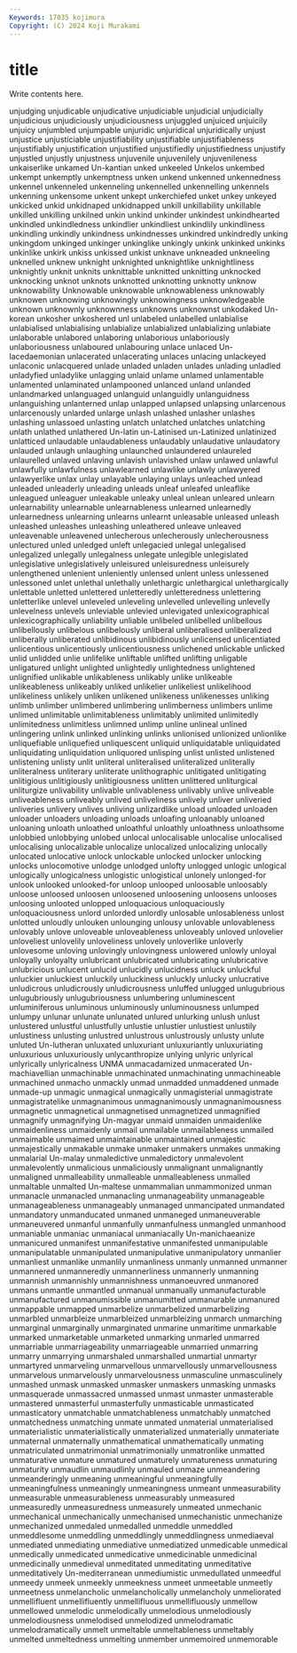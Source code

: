 ```yaml
---
Keywords: 17035 kojimura
Copyright: (C) 2024 Koji Murakami
---
```


# title

Write contents here.



 unjudging
unjudicable unjudicative unjudiciable unjudicial unjudicially unjudicious unjudiciously unjudiciousness unjuggled unjuiced
unjuicily unjuicy unjumbled unjumpable unjuridic unjuridical unjuridically unjust unjustice unjusticiable
unjustifiability unjustifiable unjustifiableness unjustifiably unjustification unjustified unjustifiedly unjustifiedness unjustify unjustled
unjustly unjustness unjuvenile unjuvenilely unjuvenileness unkaiserlike unkamed Un-kantian unked unkeeled
Unkelos unkembed unkempt unkemptly unkemptness unken unkend unkenned unkennedness unkennel
unkenneled unkenneling unkennelled unkennelling unkennels unkenning unkensome unkent unkept unkerchiefed
unket unkey unkeyed unkicked unkid unkidnaped unkidnapped unkill unkillability unkillable
unkilled unkilling unkilned unkin unkind unkinder unkindest unkindhearted unkindled unkindledness
unkindlier unkindliest unkindlily unkindliness unkindling unkindly unkindness unkindnesses unkindred unkindredly
unking unkingdom unkinged unkinger unkinglike unkingly unkink unkinked unkinks unkinlike
unkirk unkiss unkissed unkist unknave unkneaded unkneeling unknelled unknew unknight
unknighted unknightlike unknightliness unknightly unknit unknits unknittable unknitted unknitting unknocked
unknocking unknot unknots unknotted unknotting unknotty unknow unknowability Unknowable unknowable
unknowableness unknowably unknowen unknowing unknowingly unknowingness unknowledgeable unknown unknownly unknownness
unknowns unknownst unkodaked Un-korean unkosher unkoshered unl unlabeled unlabelled unlabialise
unlabialised unlabialising unlabialize unlabialized unlabializing unlabiate unlaborable unlabored unlaboring unlaborious
unlaboriously unlaboriousness unlaboured unlabouring unlace unlaced Un-lacedaemonian unlacerated unlacerating unlaces
unlacing unlackeyed unlaconic unlacquered unlade unladed unladen unlades unlading unladled
unladyfied unladylike unlagging unlaid unlame unlamed unlamentable unlamented unlaminated unlampooned
unlanced unland unlanded unlandmarked unlanguaged unlanguid unlanguidly unlanguidness unlanguishing unlanterned
unlap unlapped unlapsed unlapsing unlarcenous unlarcenously unlarded unlarge unlash unlashed
unlasher unlashes unlashing unlassoed unlasting unlatch unlatched unlatches unlatching unlath
unlathed unlathered Un-latin un-Latinised un-Latinized unlatinized unlatticed unlaudable unlaudableness unlaudably
unlaudative unlaudatory unlauded unlaugh unlaughing unlaunched unlaundered unlaureled unlaurelled unlaved
unlaving unlavish unlavished unlaw unlawed unlawful unlawfully unlawfulness unlawlearned unlawlike
unlawly unlawyered unlawyerlike unlax unlay unlayable unlaying unlays unleached unlead
unleaded unleaderly unleading unleads unleaf unleafed unleaflike unleagued unleaguer unleakable
unleaky unleal unlean unleared unlearn unlearnability unlearnable unlearnableness unlearned unlearnedly
unlearnedness unlearning unlearns unlearnt unleasable unleased unleash unleashed unleashes unleashing
unleathered unleave unleaved unleavenable unleavened unlecherous unlecherously unlecherousness unlectured unled
unledged unleft unlegacied unlegal unlegalised unlegalized unlegally unlegalness unlegate unlegible
unlegislated unlegislative unlegislatively unleisured unleisuredness unleisurely unlengthened unlenient unleniently unlensed
unlent unless unlessened unlessoned unlet unlethal unlethally unlethargic unlethargical unlethargically
unlettable unletted unlettered unletteredly unletteredness unlettering unletterlike unlevel unleveled unleveling
unlevelled unlevelling unlevelly unlevelness unlevels unleviable unlevied unlevigated unlexicographical unlexicographically
unliability unliable unlibeled unlibelled unlibellous unlibellously unlibelous unlibelously unliberal unliberalised
unliberalized unliberally unliberated unlibidinous unlibidinously unlicensed unlicentiated unlicentious unlicentiously unlicentiousness
unlichened unlickable unlicked unlid unlidded unlie unlifelike unliftable unlifted unlifting
unligable unligatured unlight unlighted unlightedly unlightedness unlightened unlignified unlikable unlikableness
unlikably unlike unlikeable unlikeableness unlikeably unliked unlikelier unlikeliest unlikelihood unlikeliness
unlikely unliken unlikened unlikeness unlikenesses unliking unlimb unlimber unlimbered unlimbering
unlimberness unlimbers unlime unlimed unlimitable unlimitableness unlimitably unlimited unlimitedly unlimitedness
unlimitless unlimned unlimp unline unlineal unlined unlingering unlink unlinked unlinking
unlinks unlionised unlionized unlionlike unliquefiable unliquefied unliquescent unliquid unliquidatable unliquidated
unliquidating unliquidation unliquored unlisping unlist unlisted unlistened unlistening unlisty unlit
unliteral unliteralised unliteralized unliterally unliteralness unliterary unliterate unlithographic unlitigated unlitigating
unlitigious unlitigiously unlitigiousness unlitten unlittered unliturgical unliturgize unlivability unlivable unlivableness
unlivably unlive unliveable unliveableness unliveably unlived unliveliness unlively unliver unliveried
unliveries unlivery unlives unliving unlizardlike unload unloaded unloaden unloader unloaders
unloading unloads unloafing unloanably unloaned unloaning unloath unloathed unloathful unloathly
unloathness unloathsome unlobbied unlobbying unlobed unlocal unlocalisable unlocalise unlocalised unlocalising
unlocalizable unlocalize unlocalized unlocalizing unlocally unlocated unlocative unlock unlockable unlocked
unlocker unlocking unlocks unlocomotive unlodge unlodged unlofty unlogged unlogic unlogical
unlogically unlogicalness unlogistic unlogistical unlonely unlonged-for unlook unlooked unlooked-for unloop
unlooped unloosable unloosably unloose unloosed unloosen unloosened unloosening unloosens unlooses
unloosing unlooted unlopped unloquacious unloquaciously unloquaciousness unlord unlorded unlordly unlosable
unlosableness unlost unlotted unloudly unlouken unlounging unlousy unlovable unlovableness unlovably
unlove unloveable unloveableness unloveably unloved unlovelier unloveliest unlovelily unloveliness unlovely
unloverlike unloverly unlovesome unloving unlovingly unlovingness unlowered unlowly unloyal unloyally
unloyalty unlubricant unlubricated unlubricating unlubricative unlubricious unlucent unlucid unlucidly unlucidness
unluck unluckful unluckier unluckiest unluckily unluckiness unluckly unlucky unlucrative unludicrous
unludicrously unludicrousness unluffed unlugged unlugubrious unlugubriously unlugubriousness unlumbering unluminescent unluminiferous
unluminous unluminously unluminousness unlumped unlumpy unlunar unlunate unlunated unlured unlurking
unlush unlust unlustered unlustful unlustfully unlustie unlustier unlustiest unlustily unlustiness
unlusting unlustred unlustrous unlustrously unlusty unlute unluted Un-lutheran unluxated unluxuriant
unluxuriantly unluxuriating unluxurious unluxuriously unlycanthropize unlying unlyric unlyrical unlyrically unlyricalness
UNMA unmacadamized unmacerated Un-machiavellian unmachinable unmachinated unmachinating unmachineable unmachined unmacho
unmackly unmad unmadded unmaddened unmade unmade-up unmagic unmagical unmagically unmagisterial
unmagistrate unmagistratelike unmagnanimous unmagnanimously unmagnanimousness unmagnetic unmagnetical unmagnetised unmagnetized unmagnified
unmagnify unmagnifying Un-magyar unmaid unmaiden unmaidenlike unmaidenliness unmaidenly unmail unmailable
unmailableness unmailed unmaimable unmaimed unmaintainable unmaintained unmajestic unmajestically unmakable unmake
unmaker unmakers unmakes unmaking unmalarial Un-malay unmaledictive unmaledictory unmalevolent unmalevolently
unmalicious unmaliciously unmalignant unmalignantly unmaligned unmalleability unmalleable unmalleableness unmalled unmaltable
unmalted Un-maltese unmammalian unmammonized unman unmanacle unmanacled unmanacling unmanageability unmanageable
unmanageableness unmanageably unmanaged unmancipated unmandated unmandatory unmanducated unmaned unmaneged unmaneuverable
unmaneuvered unmanful unmanfully unmanfulness unmangled unmanhood unmaniable unmaniac unmaniacal unmaniacally
Un-manichaeanize unmanicured unmanifest unmanifestative unmanifested unmanipulable unmanipulatable unmanipulated unmanipulative unmanipulatory
unmanlier unmanliest unmanlike unmanlily unmanliness unmanly unmanned unmanner unmannered unmanneredly
unmannerliness unmannerly unmanning unmannish unmannishly unmannishness unmanoeuvred unmanored unmans unmantle
unmantled unmanual unmanually unmanufacturable unmanufactured unmanumissible unmanumitted unmanurable unmanured unmappable
unmapped unmarbelize unmarbelized unmarbelizing unmarbled unmarbleize unmarbleized unmarbleizing unmarch unmarching
unmarginal unmarginally unmarginated unmarine unmaritime unmarkable unmarked unmarketable unmarketed unmarking
unmarled unmarred unmarriable unmarriageability unmarriageable unmarried unmarring unmarry unmarrying unmarshaled
unmarshalled unmartial unmartyr unmartyred unmarveling unmarvellous unmarvellously unmarvellousness unmarvelous unmarvelously
unmarvelousness unmasculine unmasculinely unmashed unmask unmasked unmasker unmaskers unmasking unmasks
unmasquerade unmassacred unmassed unmast unmaster unmasterable unmastered unmasterful unmasterfully unmasticable
unmasticated unmasticatory unmatchable unmatchableness unmatchably unmatched unmatchedness unmatching unmate unmated
unmaterial unmaterialised unmaterialistic unmaterialistically unmaterialized unmaterially unmateriate unmaternal unmaternally unmathematical
unmathematically unmating unmatriculated unmatrimonial unmatrimonially unmatronlike unmatted unmaturative unmature unmatured
unmaturely unmatureness unmaturing unmaturity unmaudlin unmaudlinly unmauled unmaze unmeandering unmeanderingly
unmeaning unmeaningful unmeaningfully unmeaningfulness unmeaningly unmeaningness unmeant unmeasurability unmeasurable unmeasurableness
unmeasurably unmeasured unmeasuredly unmeasuredness unmeasurely unmeated unmechanic unmechanical unmechanically unmechanised
unmechanistic unmechanize unmechanized unmedaled unmedalled unmeddle unmeddled unmeddlesome unmeddling unmeddlingly
unmeddlingness unmediaeval unmediated unmediating unmediative unmediatized unmedicable unmedical unmedically unmedicated
unmedicative unmedicinable unmedicinal unmedicinally unmedieval unmeditated unmeditating unmeditative unmeditatively Un-mediterranean
unmediumistic unmedullated unmeedful unmeedy unmeek unmeekly unmeekness unmeet unmeetable unmeetly
unmeetness unmelancholic unmelancholically unmelancholy unmeliorated unmellifluent unmellifluently unmellifluous unmellifluously unmellow
unmellowed unmelodic unmelodically unmelodious unmelodiously unmelodiousness unmelodised unmelodized unmelodramatic unmelodramatically
unmelt unmeltable unmeltableness unmeltably unmelted unmeltedness unmelting unmember unmemoired unmemorable
